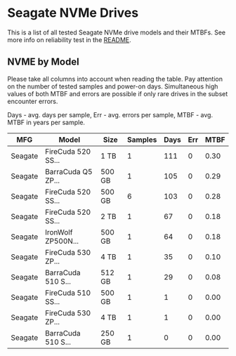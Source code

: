 Seagate NVMe Drives
===================

This is a list of all tested Seagate NVMe drive models and their MTBFs. See more
info on reliability test in the [README](https://github.com/bsdhw/SMART).

NVME by Model
------------

Please take all columns into account when reading the table. Pay attention on the
number of tested samples and power-on days. Simultaneous high values of both MTBF
and errors are possible if only rare drives in the subset encounter errors.

Days - avg. days per sample,
Err  - avg. errors per sample,
MTBF - avg. MTBF in years per sample.

| MFG       | Model              | Size   | Samples | Days  | Err   | MTBF |
|-----------|--------------------|--------|---------|-------|-------|------|
| Seagate   | FireCuda 520 SS... | 1 TB   | 1       | 111   | 0     | 0.30   |
| Seagate   | BarraCuda Q5 ZP... | 500 GB | 1       | 105   | 0     | 0.29   |
| Seagate   | FireCuda 520 SS... | 500 GB | 6       | 103   | 0     | 0.28   |
| Seagate   | FireCuda 520 SS... | 2 TB   | 1       | 67    | 0     | 0.18   |
| Seagate   | IronWolf ZP500N... | 500 GB | 1       | 64    | 0     | 0.18   |
| Seagate   | FireCuda 530 ZP... | 4 TB   | 1       | 35    | 0     | 0.10   |
| Seagate   | BarraCuda 510 S... | 512 GB | 1       | 29    | 0     | 0.08   |
| Seagate   | FireCuda 510 SS... | 500 GB | 1       | 1     | 0     | 0.00   |
| Seagate   | FireCuda 530 ZP... | 4 TB   | 1       | 1     | 0     | 0.00   |
| Seagate   | BarraCuda 510 S... | 250 GB | 1       | 0     | 0     | 0.00   |
